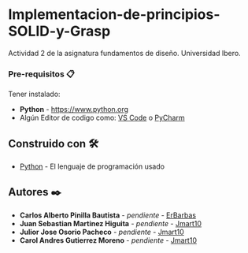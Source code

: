 # Implementacion-de-principios-SOLID-y-Grasp

Actividad 2 de la asignatura fundamentos de diseño. Universidad Ibero.

### Pre-requisitos 📋

Tener instalado:
* **Python** - https://www.python.org
* Algún Editor de codigo como: [VS Code](https://code.visualstudio.com) o [PyCharm](https://www.jetbrains.com/es-es/pycharm/)

## Construido con 🛠️

* [Python](https://www.python.org) - El lenguaje de programación usado

## Autores ✒️

* **Carlos Alberto Pinilla Bautista** - *pendiente* - [ErBarbas](https://github.com/ErBarbas)
* **Juan Sebastian Martinez Higuita** - *pendiente* - [Jmart10](https://github.com/Jmart10)
* **Julior Jose Osorio Pacheco** - *pendiente* - [Jmart10](https://github.com/Jmart10)
* **Carol Andres Gutierrez Moreno** - *pendiente* - [Jmart10](https://github.com/Jmart10)
